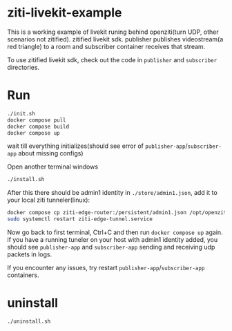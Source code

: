 # ziti-livekit-example
This is a working example of livekit runing behind openziti(turn UDP, other scenarios not zitified). zitified livekit sdk. publisher publishes videostream(a red triangle) to a room and subscriber container receives that stream.

To use zitified livekit sdk, check out the code in `publisher` and `subscriber` directories.

# Run
```bash
./init.sh
docker compose pull
docker compose build
docker compose up
```
wait till everything initializes(should see error of `publisher-app`/`subscriber-app` about missing configs)

Open another terminal windows
```bash
./install.sh
```
After this there should be admin1 identity in `./store/admin1.json`, add it to your local ziti tunneler(linux):
```bash
docker compose cp ziti-edge-router:/persistent/admin1.json /opt/openziti/etc/identities
sudo systemctl restart ziti-edge-tunnel.service
```

Now go back to first terminal, Ctrl+C and then run `docker compose up` again. if you have a running tuneler on your host with admin1 identity added, you should see `publisher-app` and `subscriber-app` sending and receiving udp packets in logs.

If you encounter any issues, try restart `publisher-app`/`subscriber-app` containers.

# uninstall
```bash
./uninstall.sh
```
